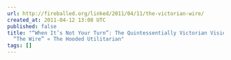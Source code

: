 ```yaml
---
url: http://fireballed.org/linked/2011/04/11/the-victorian-wire/
created_at: 2011-04-12 13:08 UTC
published: false
title: "“When It’s Not Your Turn”: The Quintessentially Victorian Vision of Ogden’s
  “The Wire” « The Hooded Utilitarian"
tags: []
---
```



